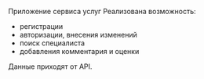 Приложение сервиса услуг
Реализована возможность:
 - регистрации
 - авторизации, внесения изменений
 - поиск специалиста
 - добавления комментария и оценки

Данные приходят от API.
